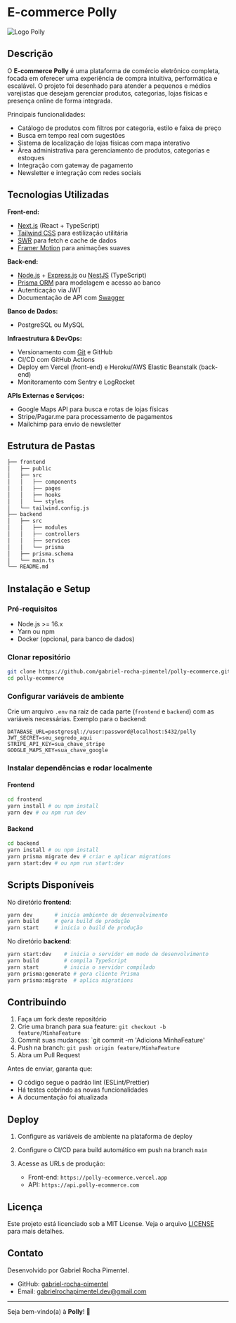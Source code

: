 # E-commerce Polly

![Logo Polly](./assets/logo.png)

## Descrição

O **E-commerce Polly** é uma plataforma de comércio eletrônico completa, focada em oferecer uma experiência de compra intuitiva, performática e escalável. O projeto foi desenhado para atender a pequenos e médios varejistas que desejam gerenciar produtos, categorias, lojas físicas e presença online de forma integrada.

Principais funcionalidades:

* Catálogo de produtos com filtros por categoria, estilo e faixa de preço
* Busca em tempo real com sugestões
* Sistema de localização de lojas físicas com mapa interativo
* Área administrativa para gerenciamento de produtos, categorias e estoques
* Integração com gateway de pagamento
* Newsletter e integração com redes sociais

## Tecnologias Utilizadas

**Front-end:**

* [Next.js](https://nextjs.org/) (React + TypeScript)
* [Tailwind CSS](https://tailwindcss.com/) para estilização utilitária
* [SWR](https://swr.vercel.app/) para fetch e cache de dados
* [Framer Motion](https://www.framer.com/motion/) para animações suaves

**Back-end:**

* [Node.js](https://nodejs.org/) + [Express.js](https://expressjs.com/) ou [NestJS](https://nestjs.com/) (TypeScript)
* [Prisma ORM](https://www.prisma.io/) para modelagem e acesso ao banco
* Autenticação via JWT
* Documentação de API com [Swagger](https://swagger.io/)

**Banco de Dados:**

* PostgreSQL ou MySQL

**Infraestrutura & DevOps:**

* Versionamento com [Git](https://git-scm.com/) e GitHub
* CI/CD com GitHub Actions
* Deploy em Vercel (front-end) e Heroku/AWS Elastic Beanstalk (back-end)
* Monitoramento com Sentry e LogRocket

**APIs Externas e Serviços:**

* Google Maps API para busca e rotas de lojas físicas
* Stripe/Pagar.me para processamento de pagamentos
* Mailchimp para envio de newsletter

## Estrutura de Pastas

```bash
├── frontend
│   ├── public
│   ├── src
│   │   ├── components
│   │   ├── pages
│   │   ├── hooks
│   │   └── styles
│   └── tailwind.config.js
├── backend
│   ├── src
│   │   ├── modules
│   │   ├── controllers
│   │   ├── services
│   │   └── prisma
│   ├── prisma.schema
│   └── main.ts
└── README.md
```

## Instalação e Setup

### Pré-requisitos

* Node.js >= 16.x
* Yarn ou npm
* Docker (opcional, para banco de dados)

### Clonar repositório

```bash
git clone https://github.com/gabriel-rocha-pimentel/polly-ecommerce.git
cd polly-ecommerce
```

### Configurar variáveis de ambiente

Crie um arquivo `.env` na raiz de cada parte (`frontend` e `backend`) com as variáveis necessárias. Exemplo para o backend:

```
DATABASE_URL=postgresql://user:password@localhost:5432/polly
JWT_SECRET=seu_segredo_aqui
STRIPE_API_KEY=sua_chave_stripe
GOOGLE_MAPS_KEY=sua_chave_google
```

### Instalar dependências e rodar localmente

#### Frontend

```bash
cd frontend
yarn install # ou npm install
yarn dev # ou npm run dev
```

#### Backend

```bash
cd backend
yarn install # ou npm install
yarn prisma migrate dev # criar e aplicar migrations
yarn start:dev # ou npm run start:dev
```

## Scripts Disponíveis

No diretório **frontend**:

```bash
yarn dev       # inicia ambiente de desenvolvimento
yarn build     # gera build de produção
yarn start     # inicia o build de produção
```

No diretório **backend**:

```bash
yarn start:dev    # inicia o servidor em modo de desenvolvimento
yarn build        # compila TypeScript
yarn start        # inicia o servidor compilado
yarn prisma:generate # gera cliente Prisma
yarn prisma:migrate  # aplica migrations
```

## Contribuindo

1. Faça um fork deste repositório
2. Crie uma branch para sua feature: `git checkout -b feature/MinhaFeature`
3. Commit suas mudanças: \`git commit -m 'Adiciona MinhaFeature'
4. Push na branch: `git push origin feature/MinhaFeature`
5. Abra um Pull Request

Antes de enviar, garanta que:

* O código segue o padrão lint (ESLint/Prettier)
* Há testes cobrindo as novas funcionalidades
* A documentação foi atualizada

## Deploy

1. Configure as variáveis de ambiente na plataforma de deploy
2. Configure o CI/CD para build automático em push na branch `main`
3. Acesse as URLs de produção:

   * Front-end: `https://polly-ecommerce.vercel.app`
   * API: `https://api.polly-ecommerce.com`

## Licença

Este projeto está licenciado sob a MIT License. Veja o arquivo [LICENSE](LICENSE) para mais detalhes.

## Contato

Desenvolvido por Gabriel Rocha Pimentel.

* GitHub: [gabriel-rocha-pimentel](https://github.com/gabriel-rocha-pimentel)
* Email: [gabrielrochapimentel.dev@gmail.com](mailto:gabrielrochapimentel.dev@gmail.com)

---

Seja bem-vindo(a) à **Polly**! 🎉

